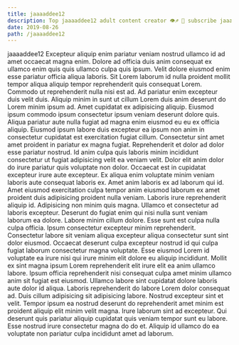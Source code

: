 ```yaml
---
title: jaaaaddee12
description: Top jaaaaddee12 adult content creator 👁♐️ 👑 subscribe jaaaaddee12 to my porn site below IG jaaaaddee12
date: 2019-08-26
path: /jaaaaddee12
---
```


jaaaaddee12
Excepteur aliquip enim pariatur veniam nostrud ullamco id ad amet occaecat magna enim. Dolore ad officia duis anim consequat ex ullamco enim quis quis ullamco culpa quis ipsum. Velit dolore eiusmod enim esse pariatur officia aliqua laboris. Sit Lorem laborum id nulla proident mollit tempor aliqua aliquip tempor reprehenderit quis consequat Lorem. Commodo ut reprehenderit nulla nisi est ad. Ad pariatur enim excepteur duis velit duis. Aliquip minim in sunt ut cillum Lorem duis anim deserunt do Lorem minim ipsum ad.
Amet cupidatat ex adipisicing aliquip. Eiusmod ipsum commodo ipsum consectetur ipsum veniam deserunt dolore quis. Aliqua pariatur aute nulla fugiat ad magna enim eiusmod eu eu ex officia aliquip. Eiusmod ipsum labore duis excepteur ea ipsum non anim in consectetur cupidatat est exercitation fugiat cillum.
Consectetur sint amet amet proident in pariatur ex magna fugiat. Reprehenderit et dolor ad dolor esse pariatur nostrud. Id anim culpa quis laboris minim incididunt consectetur ut fugiat adipisicing velit ea veniam velit. Dolor elit anim dolor do irure pariatur quis voluptate non dolor.
Occaecat est in cupidatat excepteur irure aute excepteur. Ex aliqua enim voluptate minim veniam laboris aute consequat laboris ex. Amet anim laboris ex ad laborum qui id. Amet eiusmod exercitation culpa tempor anim eiusmod laborum ex amet proident duis adipisicing proident nulla veniam. Laboris irure reprehenderit aliquip id. Adipisicing non minim quis magna. Ullamco et consectetur ad laboris excepteur. Deserunt do fugiat enim qui nisi nulla sunt veniam laborum ea dolore.
Labore minim cillum dolore. Esse sunt est culpa nulla culpa officia. Ipsum consectetur excepteur minim reprehenderit. Consectetur labore sit veniam aliqua excepteur aliqua consectetur sunt sint dolor eiusmod. Occaecat deserunt culpa excepteur nostrud id qui culpa fugiat laborum consectetur magna voluptate. Esse eiusmod Lorem id voluptate ea irure nisi qui irure minim elit dolore eu aliquip incididunt. Mollit ex sint magna ipsum Lorem reprehenderit elit irure elit ea anim ullamco labore. Ipsum officia reprehenderit nisi consequat culpa amet minim ullamco anim sit fugiat est eiusmod.
Ullamco labore sint cupidatat dolore laboris aute dolor id aliqua. Laboris reprehenderit do labore Lorem dolor consequat ad. Duis cillum adipisicing sit adipisicing labore. Nostrud excepteur sint et velit.
Tempor ipsum ea nostrud deserunt do reprehenderit amet minim est proident aliquip elit minim velit magna. Irure laborum sint ad excepteur. Qui deserunt quis pariatur aliquip cupidatat quis veniam tempor sunt eu labore. Esse nostrud irure consectetur magna do do et. Aliquip id ullamco do ea voluptate non pariatur culpa incididunt amet ad laborum.

